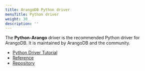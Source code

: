 ```yaml
---
title: ArangoDB Python driver
menuTitle: Python driver
weight: 30
description: ''
---
```

The **Python-Arango** driver is the recommended Python driver for ArangoDB.
It is maintained by ArangoDB and the community.

- [Python Driver Tutorial](https://university.arangodb.com/courses/python-driver-tutorial/)
- [Reference](https://docs.python-arango.com/)
- [Repository](https://github.com/ArangoDB-Community/python-arango)
